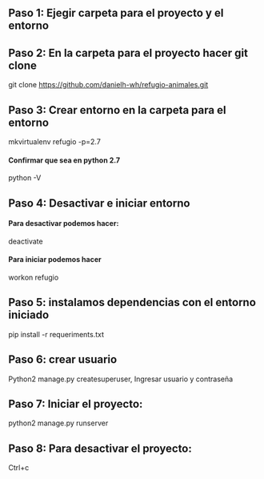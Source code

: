 
## Paso 1: Ejegir carpeta para el proyecto y el entorno
## Paso 2: En la carpeta para el proyecto hacer git clone
git clone https://github.com/danielh-wh/refugio-animales.git
## Paso 3: Crear entorno en la carpeta para el entorno
mkvirtualenv refugio -p=2.7
#### Confirmar que sea en python 2.7
python -V
## Paso 4: Desactivar e iniciar entorno
#### Para desactivar podemos hacer:
deactivate
#### Para iniciar podemos hacer
workon refugio
## Paso 5: instalamos dependencias con el entorno iniciado
pip install -r requeriments.txt
## Paso 6: crear usuario
Python2 manage.py createsuperuser,
Ingresar usuario y contraseña
## Paso 7: Iniciar el proyecto:
python2 manage.py runserver
## Paso 8: Para desactivar el proyecto:
Ctrl+c
